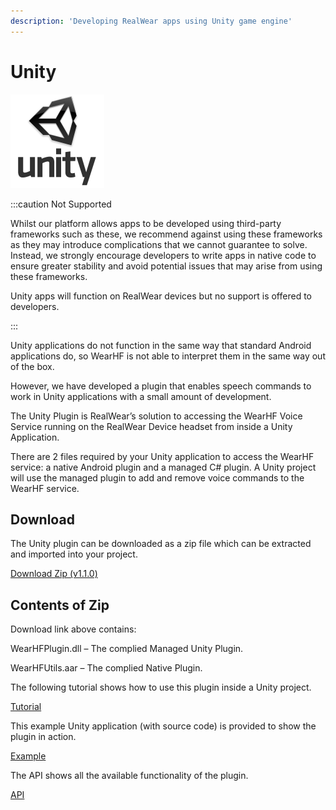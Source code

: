 ```yaml
---
description: 'Developing RealWear apps using Unity game engine'
---
```


# Unity

![unity-150x150](../../assets/unity-150x150.png)

:::caution Not Supported

Whilst our platform allows apps to be developed using third-party frameworks such as these, we recommend against using these frameworks as they may introduce complications that we cannot guarantee to solve. Instead, we strongly encourage developers to write apps in native code to ensure greater stability and avoid potential issues that may arise from using these frameworks.

Unity apps will function on RealWear devices but no support is offered to developers.

:::

Unity applications do not function in the same way that standard Android applications do, so WearHF is not able to interpret them in the same way out of the box.

However, we have developed a plugin that enables speech commands to work in Unity applications with a small amount of development.

The Unity Plugin is RealWear’s solution to accessing the WearHF Voice Service running on the RealWear Device headset from inside a Unity Application.

There are 2 files required by your Unity application to access the WearHF service: a native Android plugin and a managed C# plugin. A Unity project will use the managed plugin to add and remove voice commands to the WearHF service.

## Download

The Unity plugin can be downloaded as a zip file which can be extracted and imported into your project.

[Download Zip (v1.1.0)](https://realwear.box.com/shared/static/isfnzrw3el5lbex66fl1pzk00rrlp87x.zip)

## Contents of Zip

Download link above contains:

WearHFPlugin.dll – The complied Managed Unity Plugin.

WearHFUtils.aar – The complied Native Plugin.

The following tutorial shows how to use this plugin inside a Unity project.

[Tutorial](../../unity-development/tutorial.md)

This example Unity application (with source code) is provided to show the plugin in action.

[Example](../../unity-development/unity-development-examples/unity-examples.md)

The API shows all the available functionality of the plugin.

[API](../../unity-development/api-reference.md)
